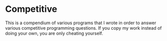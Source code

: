 # Competitive
This is a compendium of various programs that I wrote 
in order to answer various competitive programming questions.
If you copy my work instead of doing your own, you are
only cheating yourself.
